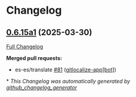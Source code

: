 # Changelog

## [0.6.15a1](https://github.com/OpenVoiceOS/ovos-persona/tree/0.6.15a1) (2025-03-30)

[Full Changelog](https://github.com/OpenVoiceOS/ovos-persona/compare/0.6.15...0.6.15a1)

**Merged pull requests:**

- es-es/translate [\#81](https://github.com/OpenVoiceOS/ovos-persona/pull/81) ([gitlocalize-app[bot]](https://github.com/apps/gitlocalize-app))



\* *This Changelog was automatically generated by [github_changelog_generator](https://github.com/github-changelog-generator/github-changelog-generator)*
